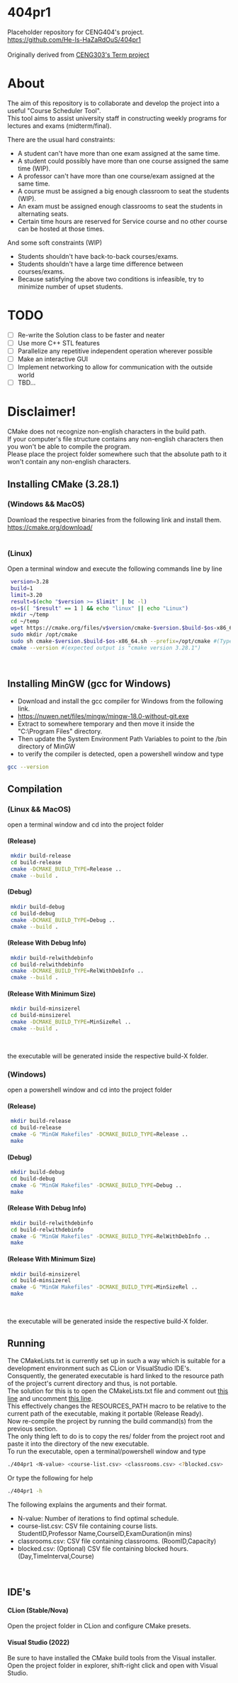 # 404pr1
Placeholder repository for CENG404's project. </br>
https://github.com/He-Is-HaZaRdOuS/404pr1 </br>
</br>
Originally derived from [CENG303's Term project](https://github.com/He-Is-HaZaRdOuS/303pr1)

# About
The aim of this repository is to collaborate and develop the project into a useful "Course Scheduler Tool". </br>
This tool aims to assist university staff in constructing weekly programs for lectures and exams (midterm/final). </br>

There are the usual hard constraints: </br>
* A student can't have more than one exam assigned at the same time.
* A student could possibly have more than one course assigned the same time (WIP).
* A professor can't have more than one course/exam assigned at the same time.
* A course must be assigned a big enough classroom to seat the students (WIP).
* An exam must be assigned enough classrooms to seat the students in alternating seats.
* Certain time hours are reserved for Service course and no other course can be hosted at those times.

And some soft constraints (WIP) </br>
* Students shouldn't have back-to-back courses/exams.
* Students shouldn't have a large time difference between courses/exams.
* Because satisfying the above two conditions is infeasible, try to minimize number of upset students.

# TODO
- [ ] Re-write the Solution class to be faster and neater
- [ ] Use more C++ STL features
- [ ] Parallelize any repetitive independent operation wherever possible
- [ ] Make an interactive GUI 
- [ ] Implement networking to allow for communication with the outside world
- [ ] TBD...

# Disclaimer!
CMake does not recognize non-english characters in the build path. </br>
If your computer's file structure contains any non-english characters then you won't be able to compile the program. </br>
Please place the project folder somewhere such that the absolute path to it won't contain any non-english characters. </br>

## Installing CMake (3.28.1)
### (Windows && MacOS) </br>
Download the respective binaries from the following link and install them. </br>
https://cmake.org/download/ </br>
</br>
### (Linux) </br>
Open a terminal window and execute the following commands line by line </br>

```bash
 version=3.28
 build=1
 limit=3.20
 result=$(echo "$version >= $limit" | bc -l)
 os=$([ "$result" == 1 ] && echo "linux" || echo "Linux")
 mkdir ~/temp
 cd ~/temp
 wget https://cmake.org/files/v$version/cmake-$version.$build-$os-x86_64.sh
 sudo mkdir /opt/cmake
 sudo sh cmake-$version.$build-$os-x86_64.sh --prefix=/opt/cmake #(Type "y" to accept the license agreement and type "n" to forego installing inside the subdirectory)
 cmake --version #(expected output is "cmake version 3.28.1") 
```
</br>

## Installing MinGW (gcc for Windows)
* Download and install the gcc compiler for Windows from the following link. </br>
* https://nuwen.net/files/mingw/mingw-18.0-without-git.exe </br>
* Extract to somewhere temporary and then move it inside the "C:\Program Files" directory. </br>
* Then update the System Environment Path Variables to point to the /bin directory of MinGW </br>
* to verify the compiler is detected, open a powershell window and type 
```bash
gcc --version
```

## Compilation
### (Linux  && MacOS)
open a terminal window and cd into the project folder </br>

#### (Release)
```bash
 mkdir build-release
 cd build-release
 cmake -DCMAKE_BUILD_TYPE=Release ..
 cmake --build .
```

#### (Debug)
```bash
 mkdir build-debug
 cd build-debug
 cmake -DCMAKE_BUILD_TYPE=Debug ..
 cmake --build .
```

#### (Release With Debug Info)
```bash
 mkdir build-relwithdebinfo
 cd build-relwithdebinfo
 cmake -DCMAKE_BUILD_TYPE=RelWithDebInfo ..
 cmake --build .
```

#### (Release With Minimum Size)
```bash
 mkdir build-minsizerel
 cd build-minsizerel
 cmake -DCMAKE_BUILD_TYPE=MinSizeRel ..
 cmake --build .
```
</br>

the executable will be generated inside the respective build-X folder. </br>

### (Windows)
open a powershell window and cd into the project folder </br>
#### (Release)
```bash
 mkdir build-release
 cd build-release
 cmake -G "MinGW Makefiles" -DCMAKE_BUILD_TYPE=Release ..
 make
```

#### (Debug)
```bash
 mkdir build-debug
 cd build-debug
 cmake -G "MinGW Makefiles" -DCMAKE_BUILD_TYPE=Debug ..
 make
```
#### (Release With Debug Info)
```bash
 mkdir build-relwithdebinfo
 cd build-relwithdebinfo
 cmake -G "MinGW Makefiles" -DCMAKE_BUILD_TYPE=RelWithDebInfo ..
 make
```

#### (Release With Minimum Size)
```bash
 mkdir build-minsizerel
 cd build-minsizerel
 cmake -G "MinGW Makefiles" -DCMAKE_BUILD_TYPE=MinSizeRel ..
 make
```
</br>

the executable will be generated inside the respective build-X folder. </br>

## Running
The CMakeLists.txt is currently set up in such a way which is suitable for a development environment such as CLion or VisualStudio IDE's. </br>
Consquently, the generated executable is hard linked to the resource path of the project's current directory and thus, is not portable. </br>
The solution for this is to open the CMakeLists.txt file and comment out [this line](https://github.com/He-Is-HaZaRdOuS/404pr1/blob/76107977cdbff54f7d173d3d3c52d21d62819a51/CMakeLists.txt#L35) and uncomment [this line](https://github.com/He-Is-HaZaRdOuS/404pr1/blob/76107977cdbff54f7d173d3d3c52d21d62819a51/CMakeLists.txt#L36). </br>
This effectively changes the RESOURCES_PATH macro to be relative to the current path of the executable, making it portable (Release Ready). </br>
Now re-compile the project by running the build command(s) from the previous section. </br>
The only thing left to do is to copy the res/ folder from the project root and paste it into the directory of the new executable. </br>
To run the executable, open a terminal/powershell window and type </br>
```bash
./404pr1 <N-value> <course-list.csv> <classrooms.csv> <?blocked.csv>
```
Or type the following for help
```bash
./404pr1 -h
```
The following explains the arguments and their format.
* N-value: Number of iterations to find optimal schedule.
* course-list.csv: CSV file containing course lists. </br> StudentID,Professor Name,CourseID,ExamDuration(in mins)
* classrooms.csv: CSV file containing classrooms. (RoomID,Capacity)
* blocked.csv: (Optional) CSV file containing blocked hours. (Day,TimeInterval,Course)
</br>

## IDE's
#### CLion (Stable/Nova)
Open the project folder in CLion and configure CMake presets. </br>

#### Visual Studio (2022)
Be sure to have installed the CMake build tools from the Visual installer. </br>
Open the project folder in explorer, shift-right click and open with Visual Studio. </br>
